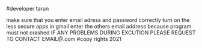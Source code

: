 #developer tarun

make sure that you enter email adress and password correctly
turn on the less secure apps in gmail
enter the others email address because program must not crashed
IF ANY PROBLEMS DURING EXCUTION PLEASE REQUEST TO CONTACT EMAIL@.com
#copy rights 2021 